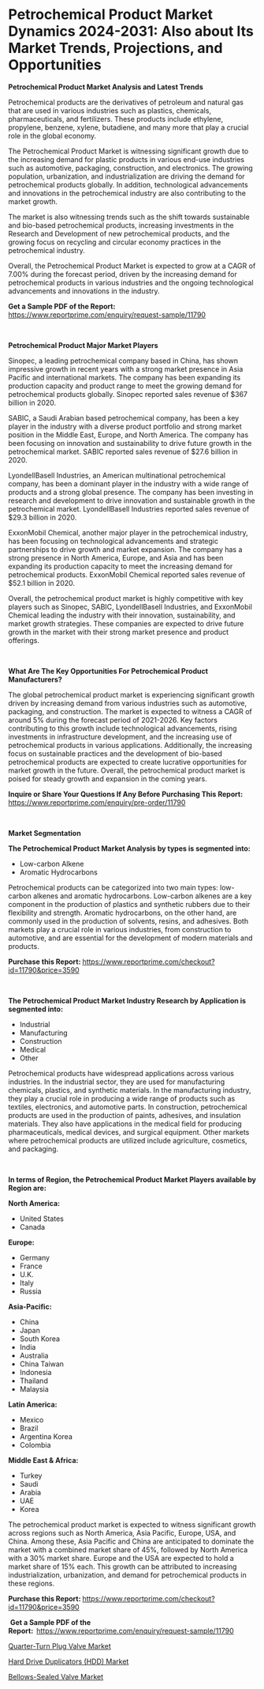 <p><h1>Petrochemical Product Market Dynamics 2024-2031: Also about Its Market Trends, Projections, and Opportunities</h1></p><p><strong>Petrochemical Product Market Analysis and Latest Trends</strong></p>
<p><p>Petrochemical products are the derivatives of petroleum and natural gas that are used in various industries such as plastics, chemicals, pharmaceuticals, and fertilizers. These products include ethylene, propylene, benzene, xylene, butadiene, and many more that play a crucial role in the global economy.</p><p>The Petrochemical Product Market is witnessing significant growth due to the increasing demand for plastic products in various end-use industries such as automotive, packaging, construction, and electronics. The growing population, urbanization, and industrialization are driving the demand for petrochemical products globally. In addition, technological advancements and innovations in the petrochemical industry are also contributing to the market growth.</p><p>The market is also witnessing trends such as the shift towards sustainable and bio-based petrochemical products, increasing investments in the Research and Development of new petrochemical products, and the growing focus on recycling and circular economy practices in the petrochemical industry.</p><p>Overall, the Petrochemical Product Market is expected to grow at a CAGR of 7.00% during the forecast period, driven by the increasing demand for petrochemical products in various industries and the ongoing technological advancements and innovations in the industry.</p></p>
<p><strong>Get a Sample PDF of the Report:&nbsp;</strong> <a href="https://www.reportprime.com/enquiry/request-sample/11790">https://www.reportprime.com/enquiry/request-sample/11790</a></p>
<p>&nbsp;</p>
<p><strong>Petrochemical Product Major Market Players</strong></p>
<p><p>Sinopec, a leading petrochemical company based in China, has shown impressive growth in recent years with a strong market presence in Asia Pacific and international markets. The company has been expanding its production capacity and product range to meet the growing demand for petrochemical products globally. Sinopec reported sales revenue of $367 billion in 2020.</p><p>SABIC, a Saudi Arabian based petrochemical company, has been a key player in the industry with a diverse product portfolio and strong market position in the Middle East, Europe, and North America. The company has been focusing on innovation and sustainability to drive future growth in the petrochemical market. SABIC reported sales revenue of $27.6 billion in 2020.</p><p>LyondellBasell Industries, an American multinational petrochemical company, has been a dominant player in the industry with a wide range of products and a strong global presence. The company has been investing in research and development to drive innovation and sustainable growth in the petrochemical market. LyondellBasell Industries reported sales revenue of $29.3 billion in 2020.</p><p>ExxonMobil Chemical, another major player in the petrochemical industry, has been focusing on technological advancements and strategic partnerships to drive growth and market expansion. The company has a strong presence in North America, Europe, and Asia and has been expanding its production capacity to meet the increasing demand for petrochemical products. ExxonMobil Chemical reported sales revenue of $52.1 billion in 2020. </p><p>Overall, the petrochemical product market is highly competitive with key players such as Sinopec, SABIC, LyondellBasell Industries, and ExxonMobil Chemical leading the industry with their innovation, sustainability, and market growth strategies. These companies are expected to drive future growth in the market with their strong market presence and product offerings.</p></p>
<p>&nbsp;</p>
<p><strong>What Are The Key Opportunities For Petrochemical Product Manufacturers?</strong></p>
<p><p>The global petrochemical product market is experiencing significant growth driven by increasing demand from various industries such as automotive, packaging, and construction. The market is expected to witness a CAGR of around 5% during the forecast period of 2021-2026. Key factors contributing to this growth include technological advancements, rising investments in infrastructure development, and the increasing use of petrochemical products in various applications. Additionally, the increasing focus on sustainable practices and the development of bio-based petrochemical products are expected to create lucrative opportunities for market growth in the future. Overall, the petrochemical product market is poised for steady growth and expansion in the coming years.</p></p>
<p><strong>Inquire or Share Your Questions If Any Before Purchasing This Report:</strong> <a href="https://www.reportprime.com/enquiry/pre-order/11790">https://www.reportprime.com/enquiry/pre-order/11790</a></p>
<p>&nbsp;</p>
<p><strong>Market Segmentation</strong></p>
<p><strong>The Petrochemical Product Market Analysis by types is segmented into:</strong></p>
<p><ul><li>Low-carbon Alkene</li><li>Aromatic Hydrocarbons</li></ul></p>
<p><p>Petrochemical products can be categorized into two main types: low-carbon alkenes and aromatic hydrocarbons. Low-carbon alkenes are a key component in the production of plastics and synthetic rubbers due to their flexibility and strength. Aromatic hydrocarbons, on the other hand, are commonly used in the production of solvents, resins, and adhesives. Both markets play a crucial role in various industries, from construction to automotive, and are essential for the development of modern materials and products.</p></p>
<p><strong>Purchase this Report:&nbsp;</strong><a href="https://www.reportprime.com/checkout?id=11790&price=3590">https://www.reportprime.com/checkout?id=11790&price=3590</a></p>
<p>&nbsp;</p>
<p><strong>The Petrochemical Product Market Industry Research by Application is segmented into:</strong></p>
<p><ul><li>Industrial</li><li>Manufacturing</li><li>Construction</li><li>Medical</li><li>Other</li></ul></p>
<p><p>Petrochemical products have widespread applications across various industries. In the industrial sector, they are used for manufacturing chemicals, plastics, and synthetic materials. In the manufacturing industry, they play a crucial role in producing a wide range of products such as textiles, electronics, and automotive parts. In construction, petrochemical products are used in the production of paints, adhesives, and insulation materials. They also have applications in the medical field for producing pharmaceuticals, medical devices, and surgical equipment. Other markets where petrochemical products are utilized include agriculture, cosmetics, and packaging.</p></p>
<p>&nbsp;</p>
<p><strong>In terms of Region, the Petrochemical Product Market Players available by Region are:</strong></p>
<p>
    <p> <strong> North America: </strong>
        <ul>
            <li>United States</li>
            <li>Canada</li>
        </ul>
        </p> 
    <p> <strong> Europe: </strong>
        <ul>
            <li>Germany</li>
            <li>France</li>
            <li>U.K.</li>
            <li>Italy</li>
            <li>Russia</li>
        </ul>
        </p> 
    <p> <strong> Asia-Pacific: </strong>
        <ul>
            <li>China</li>
            <li>Japan</li>
            <li>South Korea</li>
            <li>India</li>
            <li>Australia</li>
            <li>China Taiwan</li>
            <li>Indonesia</li>
            <li>Thailand</li>
            <li>Malaysia</li>
        </ul>
        </p> 
    <p> <strong> Latin America: </strong>
        <ul>
            <li>Mexico</li>
            <li>Brazil</li>
            <li>Argentina Korea</li>
            <li>Colombia</li>
        </ul>
        </p> 
    <p> <strong> Middle East & Africa: </strong>
        <ul>
            <li>Turkey</li>
            <li>Saudi</li>
            <li>Arabia</li>
            <li>UAE</li>
            <li>Korea</li>
        </ul>
    </p>
    </p>
<p><p>The petrochemical product market is expected to witness significant growth across regions such as North America, Asia Pacific, Europe, USA, and China. Among these, Asia Pacific and China are anticipated to dominate the market with a combined market share of 45%, followed by North America with a 30% market share. Europe and the USA are expected to hold a market share of 15% each. This growth can be attributed to increasing industrialization, urbanization, and demand for petrochemical products in these regions.</p></p>
<p><strong>Purchase this Report: </strong><a href="https://www.reportprime.com/checkout?id=11790&price=3590">https://www.reportprime.com/checkout?id=11790&price=3590</a></p>
<p>&nbsp;<strong>Get a Sample PDF of the Report:&nbsp;&nbsp;</strong><a href="https://www.reportprime.com/enquiry/request-sample/11790">https://www.reportprime.com/enquiry/request-sample/11790</a></p>
<p><strong></strong></p>
<p><p><a href="https://view.publitas.com/reportprime-1/quarter-turn-plug-valve-market-size-growth-and-forecast-from-2023-2030/">Quarter-Turn Plug Valve Market</a></p><p><a href="https://view.publitas.com/reportprime-1/global-hard-drive-duplicators-hdd-market-size-and-market-trends-insights-and-projections-from-2023-to-2030/">Hard Drive Duplicators (HDD) Market</a></p><p><a href="https://view.publitas.com/reportprime-1/bellows-sealed-valve-market-challenges-opportunities-and-growth-drivers-and-major-market-players-forecasted-for-period-from-2023-2030/">Bellows-Sealed Valve Market</a></p></p>